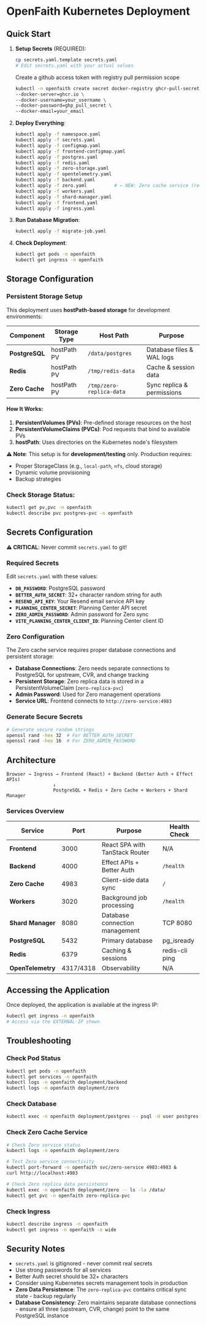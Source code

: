 # OpenFaith Kubernetes Deployment

## Quick Start

1. **Setup Secrets** (REQUIRED):

   ```bash
   cp secrets.yaml.template secrets.yaml
   # Edit secrets.yaml with your actual values
   ```

   Create a github access token with registry pull permission scope

   ```bash
   kubectl -n openfaith create secret docker-registry ghcr-pull-secret\
   --docker-server=ghcr.io \
   --docker-username=your_username \
   --docker-password=ghp_pull_secret \
   --docker-email=your_email
   ```

2. **Deploy Everything**:

   ```bash
   kubectl apply -f namespace.yaml
   kubectl apply -f secrets.yaml
   kubectl apply -f configmap.yaml
   kubectl apply -f frontend-configmap.yaml
   kubectl apply -f postgres.yaml
   kubectl apply -f redis.yaml
   kubectl apply -f zero-storage.yaml
   kubectl apply -f opentelemetry.yaml
   kubectl apply -f backend.yaml
   kubectl apply -f zero.yaml          # ← NEW: Zero cache service (requires DB)
   kubectl apply -f workers.yaml
   kubectl apply -f shard-manager.yaml
   kubectl apply -f frontend.yaml
   kubectl apply -f ingress.yaml
   ```

3. **Run Database Migration**:

   ```bash
   kubectl apply -f migrate-job.yaml
   ```

4. **Check Deployment**:
   ```bash
   kubectl get pods -n openfaith
   kubectl get ingress -n openfaith
   ```

## Storage Configuration

### Persistent Storage Setup

This deployment uses **hostPath-based storage** for development environments:

| Component      | Storage Type | Host Path                | Purpose                    |
| -------------- | ------------ | ------------------------ | -------------------------- |
| **PostgreSQL** | hostPath PV  | `/data/postgres`         | Database files & WAL logs  |
| **Redis**      | hostPath PV  | `/tmp/redis-data`        | Cache & session data       |
| **Zero Cache** | hostPath PV  | `/tmp/zero-replica-data` | Sync replica & permissions |

#### How It Works:

1. **PersistentVolumes (PVs)**: Pre-defined storage resources on the host
2. **PersistentVolumeClaims (PVCs)**: Pod requests that bind to available PVs
3. **hostPath**: Uses directories on the Kubernetes node's filesystem

**⚠️ Note**: This setup is for **development/testing** only. Production requires:

- Proper StorageClass (e.g., `local-path`, `nfs`, cloud storage)
- Dynamic volume provisioning
- Backup strategies

### Check Storage Status:

```bash
kubectl get pv,pvc -n openfaith
kubectl describe pvc postgres-pvc -n openfaith
```

## Secrets Configuration

**⚠️ CRITICAL**: Never commit `secrets.yaml` to git!

### Required Secrets

Edit `secrets.yaml` with these values:

- **`DB_PASSWORD`**: PostgreSQL password
- **`BETTER_AUTH_SECRET`**: 32+ character random string for auth
- **`RESEND_API_KEY`**: Your Resend email service API key
- **`PLANNING_CENTER_SECRET`**: Planning Center API secret
- **`ZERO_ADMIN_PASSWORD`**: Admin password for Zero sync
- **`VITE_PLANNING_CENTER_CLIENT_ID`**: Planning Center client ID

### Zero Configuration

The Zero cache service requires proper database connections and persistent storage:

- **Database Connections**: Zero needs separate connections to PostgreSQL for upstream, CVR, and change tracking
- **Persistent Storage**: Zero replica data is stored in a PersistentVolumeClaim (`zero-replica-pvc`)
- **Admin Password**: Used for Zero management operations
- **Service URL**: Frontend connects to `http://zero-service:4983`

### Generate Secure Secrets

```bash
# Generate secure random strings
openssl rand -hex 32  # For BETTER_AUTH_SECRET
openssl rand -hex 16  # For ZERO_ADMIN_PASSWORD
```

## Architecture

```
Browser → Ingress → Frontend (React) + Backend (Better Auth + Effect APIs)
                 ↓
                 PostgreSQL + Redis + Zero Cache + Workers + Shard Manager
```

### Services Overview

| Service           | Port      | Purpose                        | Health Check   |
| ----------------- | --------- | ------------------------------ | -------------- |
| **Frontend**      | 3000      | React SPA with TanStack Router | N/A            |
| **Backend**       | 4000      | Effect APIs + Better Auth      | `/health`      |
| **Zero Cache**    | 4983      | Client-side data sync          | `/`            |
| **Workers**       | 3020      | Background job processing      | `/health`      |
| **Shard Manager** | 8080      | Database connection management | TCP 8080       |
| **PostgreSQL**    | 5432      | Primary database               | pg_isready     |
| **Redis**         | 6379      | Caching & sessions             | redis-cli ping |
| **OpenTelemetry** | 4317/4318 | Observability                  | N/A            |

## Accessing the Application

Once deployed, the application is available at the ingress IP:

```bash
kubectl get ingress -n openfaith
# Access via the EXTERNAL-IP shown
```

## Troubleshooting

### Check Pod Status

```bash
kubectl get pods -n openfaith
kubectl get services -n openfaith
kubectl logs -n openfaith deployment/backend
kubectl logs -n openfaith deployment/zero
```

### Check Database

```bash
kubectl exec -n openfaith deployment/postgres -- psql -U user postgres -c "\dt openfaith_*;"
```

### Check Zero Cache Service

```bash
# Check Zero service status
kubectl logs -n openfaith deployment/zero

# Test Zero service connectivity
kubectl port-forward -n openfaith svc/zero-service 4983:4983 &
curl http://localhost:4983

# Check Zero replica data persistence
kubectl exec -n openfaith deployment/zero -- ls -la /data/
kubectl get pvc -n openfaith zero-replica-pvc
```

### Check Ingress

```bash
kubectl describe ingress -n openfaith
kubectl get ingress -n openfaith -o wide
```

## Security Notes

- `secrets.yaml` is gitignored - never commit real secrets
- Use strong passwords for all services
- Better Auth secret should be 32+ characters
- Consider using Kubernetes secrets management tools in production
- **Zero Data Persistence**: The `zero-replica-pvc` contains critical sync state - backup regularly
- **Database Consistency**: Zero maintains separate database connections - ensure all three (upstream, CVR, change) point to the same PostgreSQL instance
